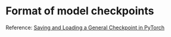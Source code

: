 # Format of model checkpoints

Reference: [Saving and Loading a General Checkpoint in PyTorch](https://pytorch.org/tutorials/recipes/recipes/saving_and_loading_a_general_checkpoint.html)
